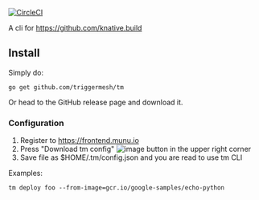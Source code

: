 [![CircleCI](https://circleci.com/gh/triggermesh/tm/tree/master.svg?style=shield)](https://circleci.com/gh/triggermesh/tm/tree/master)

A cli for https://github.com/knative.build

## Install

Simply do:

```
go get github.com/triggermesh/tm
```

Or head to the GitHub release page and download it.

### Configuration

1. Register to https://frontend.munu.io
2. Press "Download tm config" ![image](https://user-images.githubusercontent.com/13515865/45539608-1084a380-b82c-11e8-9f1f-ef82e33d1e8a.png) button in the upper right corner
3. Save file as $HOME/.tm/config.json and you are read to use tm CLI

Examples:

```
tm deploy foo --from-image=gcr.io/google-samples/echo-python
```

